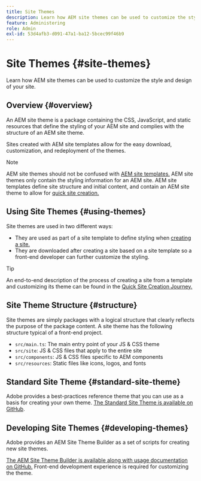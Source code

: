 ```yaml
---
title: Site Themes
description: Learn how AEM site themes can be used to customize the style and design of your site.
feature: Administering
role: Admin
exl-id: 53d4afb3-d091-47a1-ba12-5bcec99f46b9
---
```

# Site Themes {#site-themes}

Learn how AEM site themes can be used to customize the style and design of your site.

## Overview {#overview}

An AEM site theme is a package containing the CSS, JavaScript, and static resources that define the styling of your AEM site and complies with the structure of an AEM site theme.

Sites created with AEM site templates allow for the easy download, customization, and redeployment of the themes.

>[!NOTE]
>
>AEM site themes should not be confused with [AEM site templates.](site-templates.md) AEM site themes only contain the styling information for an AEM site. AEM site templates define site structure and initial content, and contain an AEM site theme to allow for [quick site creation.](create-site.md)

## Using Site Themes {#using-themes}

Site themes are used in two different ways:

* They are used as part of a site template to define styling when [creating a site.](create-site.md)
* They are downloaded after creating a site based on a site template so a front-end developer can further customize the styling.

>[!TIP]
>
>An end-to-end description of the process of creating a site from a template and customizing its theme can be found in the [Quick Site Creation Journey.](/help/journey-sites/quick-site/overview.md)

## Site Theme Structure {#structure}

Site themes are simply packages with a logical structure that clearly reflects the purpose of the package content. A site theme has the following structure typical of a front-end project.

* `src/main.ts`: The main entry point of your JS & CSS theme
* `src/site`: JS & CSS files that apply to the entire site
* `src/components`: JS & CSS files specific to AEM components
* `src/resources`: Static files like icons, logos, and fonts

## Standard Site Theme {#standard-site-theme}

Adobe provides a best-practices reference theme that you can use as a basis for creating your own theme. [The Standard Site Theme is available on GitHub](https://github.com/adobe/aem-site-template-standard/tree/main/theme).

## Developing Site Themes {#developing-themes}

Adobe provides an AEM Site Theme Builder as a set of scripts for creating new site themes.

[The AEM Site Theme Builder is available along with usage documentation on GitHub.](https://github.com/adobe/aem-site-theme-builder) Front-end development experience is required for customizing the theme.
